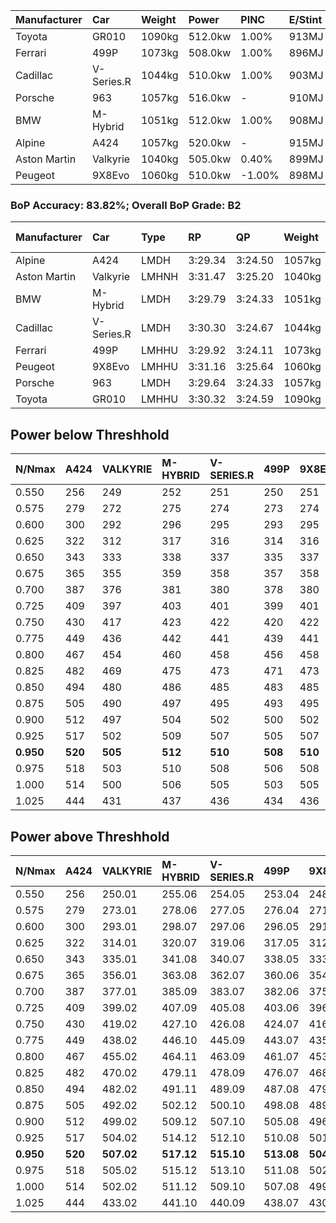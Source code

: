 | Manufacturer | Car        | Weight | Power   | PINC    | E/Stint | FDS     |
|:-|:-|:-|:-|:-|:-|:-|
| Toyota       | GR010      | 1090kg | 512.0kw | 1.00%   | 913MJ   | 190kph  |
| Ferrari      | 499P       | 1073kg | 508.0kw | 1.00%   | 896MJ   | 190kph  |
| Cadillac     | V-Series.R | 1044kg | 510.0kw | 1.00%   | 903MJ   |    -    |
| Porsche      | 963        | 1057kg | 516.0kw |    -    | 910MJ   |    -    |
| BMW          | M-Hybrid   | 1051kg | 512.0kw | 1.00%   | 908MJ   |    -    |
| Alpine       | A424       | 1057kg | 520.0kw |    -    | 915MJ   |    -    |
| Aston Martin | Valkyrie   | 1040kg | 505.0kw | 0.40%   | 899MJ   |    -    |
| Peugeot      | 9X8Evo     | 1060kg | 510.0kw | -1.00%  | 898MJ   | 190kph  |

### BoP Accuracy: 83.82%; Overall BoP Grade: B2
| Manufacturer | Car        | Type  | RP      | QP      | Weight | Power¹  | Threshhold | PINC    | Power²   | E/Stint | AVG Vmax  | FDS     | RDLC | L/Stint | BOP-Grade | Model Accuracy | Model Points | Match% | SimDiff |
|:-|:-|:-|:-|:-|:-|:-|:-|:-|:-|:-|:-|:-|:-|:-|:-|:-|:-|:-|:-|
| Alpine       | A424       | LMDH  | 3:29.34 | 3:24.50 | 1057kg | 520.0kw | 210.0kph   |    -    | 520.00kw |  915MJ  | 320.69kph |    -    | 1.02 | 12      | -C1       | 99.31%         | 2573         | 78.25% | +0.09   |
| Aston Martin | Valkyrie   | LMHNH | 3:31.47 | 3:25.20 | 1040kg | 505.0kw | 210.0kph   | 0.40%   | 507.00kw |  899MJ  | 320.09kph |    -    | 1.03 | 12      | +E1       | 100.00%        | 630          | 57.96% | #       |
| BMW          | M-Hybrid   | LMDH  | 3:29.79 | 3:24.33 | 1051kg | 512.0kw | 210.0kph   | 1.00%   | 517.10kw |  908MJ  | 322.24kph |    -    | 1.02 | 12      | -B1       | 99.41%         | 2544         | 89.98% | +0.41   |
| Cadillac     | V-Series.R | LMDH  | 3:30.30 | 3:24.67 | 1044kg | 510.0kw | 210.0kph   | 1.00%   | 515.10kw |  903MJ  | 323.81kph |    -    | 1.03 | 12      | ~A1       | 99.30%         | 4946         | 97.33% | -0.18   |
| Ferrari      | 499P       | LMHHU | 3:29.92 | 3:24.11 | 1073kg | 508.0kw | 210.0kph   | 1.00%   | 513.10kw |  896MJ  | 321.62kph | 190kph  | 1.04 | 12      | -A2       | 100.00%        | 8223         | 92.18% | +0.64   |
| Peugeot      | 9X8Evo     | LMHHU | 3:31.16 | 3:25.64 | 1060kg | 510.0kw | 210.0kph   | -1.00%  | 504.90kw |  898MJ  | 328.19kph | 190kph  | 1.00 | 12      | +C2       | 96.77%         | 2307         | 72.39% | +0.08   |
| Porsche      | 963        | LMDH  | 3:29.64 | 3:24.33 | 1057kg | 516.0kw | 210.0kph   |    -    | 516.00kw |  910MJ  | 321.28kph |    -    | 1.02 | 12      | -B2       | 99.86%         | 11699        | 84.57% | +0.59   |
| Toyota       | GR010      | LMHHU | 3:30.32 | 3:24.59 | 1090kg | 512.0kw | 210.0kph   | 1.00%   | 517.10kw |  913MJ  | 319.63kph | 190kph  | 1.01 | 12      | ~A1       | 99.63%         | 6190         | 97.88% | +0.39   |

## Power below Threshhold
| N/Nmax    | A424    | VALKYRIE | M-HYBRID | V-SERIES.R | 499P    | 9X8EVO  | 963     | GR010   |
|:-|:-|:-|:-|:-|:-|:-|:-|:-|
|  0.550    |  256    |  249     |  252     |  251       |  250    |  251    |  254    |  252    |
|  0.575    |  279    |  272     |  275     |  274       |  273    |  274    |  277    |  275    |
|  0.600    |  300    |  292     |  296     |  295       |  293    |  295    |  298    |  296    |
|  0.625    |  322    |  312     |  317     |  316       |  314    |  316    |  319    |  317    |
|  0.650    |  343    |  333     |  338     |  337       |  335    |  337    |  340    |  338    |
|  0.675    |  365    |  355     |  359     |  358       |  357    |  358    |  362    |  359    |
|  0.700    |  387    |  376     |  381     |  380       |  378    |  380    |  384    |  381    |
|  0.725    |  409    |  397     |  403     |  401       |  399    |  401    |  406    |  403    |
|  0.750    |  430    |  417     |  423     |  422       |  420    |  422    |  427    |  423    |
|  0.775    |  449    |  436     |  442     |  441       |  439    |  441    |  446    |  442    |
|  0.800    |  467    |  454     |  460     |  458       |  456    |  458    |  463    |  460    |
|  0.825    |  482    |  469     |  475     |  473       |  471    |  473    |  478    |  475    |
|  0.850    |  494    |  480     |  486     |  485       |  483    |  485    |  490    |  486    |
|  0.875    |  505    |  490     |  497     |  495       |  493    |  495    |  501    |  497    |
|  0.900    |  512    |  497     |  504     |  502       |  500    |  502    |  508    |  504    |
|  0.925    |  517    |  502     |  509     |  507       |  505    |  507    |  513    |  509    |
| **0.950** | **520** | **505**  | **512**  | **510**    | **508** | **510** | **516** | **512** |
|  0.975    |  518    |  503     |  510     |  508       |  506    |  508    |  514    |  510    |
|  1.000    |  514    |  500     |  506     |  505       |  503    |  505    |  510    |  506    |
|  1.025    |  444    |  431     |  437     |  436       |  434    |  436    |  441    |  437    |

## Power above Threshhold
| N/Nmax    | A424    | VALKYRIE   | M-HYBRID   | V-SERIES.R | 499P       | 9X8EVO     | 963     | GR010      |
|:-|:-|:-|:-|:-|:-|:-|:-|:-|
|  0.550    |  256    |  250.01    |  255.06    |  254.05    |  253.04    |  248.44    |  254    |  255.06    |
|  0.575    |  279    |  273.01    |  278.06    |  277.05    |  276.04    |  271.48    |  277    |  278.06    |
|  0.600    |  300    |  293.01    |  298.07    |  297.06    |  296.05    |  291.52    |  298    |  298.07    |
|  0.625    |  322    |  314.01    |  320.07    |  319.06    |  317.05    |  312.56    |  319    |  320.07    |
|  0.650    |  343    |  335.01    |  341.08    |  340.07    |  338.05    |  333.59    |  340    |  341.08    |
|  0.675    |  365    |  356.01    |  363.08    |  362.07    |  360.06    |  354.63    |  362    |  363.08    |
|  0.700    |  387    |  377.01    |  385.09    |  383.07    |  382.06    |  375.67    |  384    |  385.09    |
|  0.725    |  409    |  399.02    |  407.09    |  405.08    |  403.06    |  396.71    |  406    |  407.09    |
|  0.750    |  430    |  419.02    |  427.10    |  426.08    |  424.07    |  416.74    |  427    |  427.10    |
|  0.775    |  449    |  438.02    |  446.10    |  445.09    |  443.07    |  435.78    |  446    |  446.10    |
|  0.800    |  467    |  455.02    |  464.11    |  463.09    |  461.07    |  453.81    |  463    |  464.11    |
|  0.825    |  482    |  470.02    |  479.11    |  478.09    |  476.07    |  468.84    |  478    |  479.11    |
|  0.850    |  494    |  482.02    |  491.11    |  489.09    |  487.08    |  479.86    |  490    |  491.11    |
|  0.875    |  505    |  492.02    |  502.12    |  500.10    |  498.08    |  489.87    |  501    |  502.12    |
|  0.900    |  512    |  499.02    |  509.12    |  507.10    |  505.08    |  496.89    |  508    |  509.12    |
|  0.925    |  517    |  504.02    |  514.12    |  512.10    |  510.08    |  501.89    |  513    |  514.12    |
| **0.950** | **520** | **507.02** | **517.12** | **515.10** | **513.08** | **504.90** | **516** | **517.12** |
|  0.975    |  518    |  505.02    |  515.12    |  513.10    |  511.08    |  502.90    |  514    |  515.12    |
|  1.000    |  514    |  502.02    |  511.12    |  509.10    |  507.08    |  499.89    |  510    |  511.12    |
|  1.025    |  444    |  433.02    |  441.10    |  440.09    |  438.07    |  430.77    |  441    |  441.10    |
